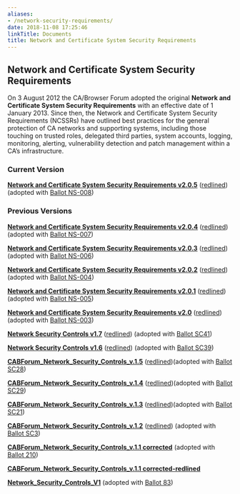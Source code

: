 ```yaml
---
aliases:
- /network-security-requirements/
date: 2018-11-08 17:25:46
linkTitle: Documents
title: Network and Certificate System Security Requirements
---
```


## Network and Certificate System Security Requirements

On 3 August 2012 the CA/Browser Forum adopted the original **Network and Certificate System Security Requirements** with an effective date of 1 January 2013. Since then, the Network and Certificate System Security Requirements (NCSSRs) have outlined best practices for the general protection of CA networks and supporting systems, including those touching on trusted roles, delegated third parties, system accounts, logging, monitoring, alerting, vulnerability detection and patch management within a CA’s infrastructure.

### Current Version

**[Network and Certificate System Security Requirements v2.0.5][38]** ([redlined][39]) (adopted with [Ballot NS-008][40])

### Previous Versions

**[Network and Certificate System Security Requirements v2.0.4][35]** ([redlined][36]) (adopted with [Ballot NS-007][37])

**[Network and Certificate System Security Requirements v2.0.3][32]** ([redlined][33]) (adopted with [Ballot NS-006][34])

**[Network and Certificate System Security Requirements v2.0.2][26]** ([redlined][27]) (adopted with [Ballot NS-004][28])

**[Network and Certificate System Security Requirements v2.0.1][29]** ([redlined][30]) (adopted with [Ballot NS-005][31])

**[Network and Certificate System Security Requirements v2.0][23]** ([redlined][24]) (adopted with [Ballot NS-003][25])

**[Network Security Controls v1.7][1]** ([redlined][2]) (adopted with [Ballot SC41][3])

**[Network Security Controls v1.6][4]** ([redlined][5]) (adopted with [Ballot SC39][6])

**[CABForum_Network_Security_Controls_v.1.5][7]** ([redlined][8])(adopted with [Ballot SC28][9])

**[CABForum_Network_Security_Controls_v.1.4][10]** ([redlined][11])(adopted with [Ballot SC29][12])

**[CABForum_Network_Security_Controls_v.1.3][13]** ([redlined][14])(adopted with [Ballot SC21][12])

**[CABForum_Network_Security_Controls_v.1.2][15]** ([redlined][16]) (adopted with [Ballot SC3][17])

**[CABForum_Network_Security_Controls_v.1.1 corrected][18]** (adopted with [Ballot 210][19])

**[CABForum_Network_Security_Controls_v.1.1 corrected-redlined][20]**

**[Network_Security_Controls_V1][21]** (adopted with [Ballot 83][22])

[1]: /uploads/CA-Browser-Forum-Network-Security-Guidelines-v1.7.pdf
[2]: /uploads/CA-Browser-Forum-Network-Security-Guidelines-v1.7_redline.pdf
[3]: /2021/02/26/ballot-sc41-reformatting-the-brs-evgs-and-ncssrs/
[4]: /uploads/CA-Browser-Forum-Network-Security-Controls-v1.6.pdf
[5]: /uploads/CA-Browser-Forum-Network-Security-Controls-v1.6_redline.pdf
[6]: /2021/02/10/ballot-sc39v3-definition-of-critical-vulnerability/
[7]: /uploads/CA-Browser-Forum-Network-Security-Controls-v1.5.pdf
[8]: /uploads/CA-Browser-Forum-Network-Security-Controls-v1.5-redlined.pdf
[9]: /2020/09/10/ballot-sc28-logging-and-log-retention/
[10]: /uploads/ca-browser_forum_network_security_controls_v1.4.pdf
[11]: /uploads/ca-browser_forum_network_security_controls_v1.4-redline.pdf
[12]: /2019/10/04/ballot-sc21-the-network-and-certificate-systems-security-requirements-section-3-log-integrity-controls/
[13]: /uploads/CA-Browser-Forum-Network-Security-Controls-v1.3.pdf
[14]: /uploads/CA-Browser-Forum-Network-Security-Controls-v1.3-redlined.pdf
[15]: /uploads/CABForum-Network-Security-Controls-1.2.pdf
[16]: /uploads/CABForum-Network-Security-Controls-1.2-redlined.pdf
[17]: /2018/08/16/ballot-sc3-two-factor-authentication-and-password-improvements/
[18]: /uploads/CABForum_Network_Security_Controls_v.1.1-corrected.pdf
[19]: /2017/08/31/ballot-210-misc-changes-network-certificate-system-security-requirements/
[20]: /uploads/CABForum_Network_Security_Controls_v.1.1-corrected-redlined.pdf
[21]: /uploads/Network_Security_Controls_V1.pdf
[22]: /2012/08/03/ballot-83-adopt-network-and-certificate-system-security-requirements/
[23]: /posts/2024/2024-05-06-NSWG-Ballot-NS-003/CA-Browser-Forum-FG-NCSSR-2.0.pdf
[24]: /posts/2024/2024-05-06-NSWG-Ballot-NS-003/CA-Browser-Forum-NCSSR-2.0-redline.pdf
[25]: /2024/04/09/ballot-ns-003/

[26]: /posts/2024/2024-12-16-NSWG-Ballot-NS-004/CA-Browser-Forum-FG-NCSSR-2.0.2.pdf
[27]: /posts/2024/2024-12-16-NSWG-Ballot-NS-004/CA-Browser-Forum-NCSSR-2.0.2-redline.pdf
[28]: /posts/2024/2024-12-16-NSWG-Ballot-NS-004/Ballot-NS-004/

[29]: /posts/2024/2024-11-11-NSWG-Ballot-NS-005/CA-Browser-Forum-FG-NCSSR-2.0.1.pdf
[30]: /posts/2024/2024-11-11-NSWG-Ballot-NS-005/CA-Browser-Forum-NCSSR-2.0.1-redline.pdf
[31]: /posts/2024/2024-11-11-NSWG-Ballot-NS-005/Ballot-NS-005/

[32]: /posts/2024/2024-12-16-NSWG-Ballot-NS-006/CA-Browser-Forum-FG-NCSSR-2.0.3.pdf
[33]: /posts/2024/2024-12-16-NSWG-Ballot-NS-006/CA-Browser-Forum-NCSSR-2.0.3-redline.pdf
[34]: /posts/2024/2024-12-16-NSWG-Ballot-NS-006/Ballot-NS-006/

[35]: /posts/2025/2025-03-11-NSWG-Ballot-NS-007/CA-Browser-Forum-FG-NCSSR-2.0.4.pdf
[36]: /posts/2025/2025-03-11-NSWG-Ballot-NS-007/CA-Browser-Forum-NCSSR-2.0.4-redline.pdf
[37]: /posts/2025/2025-03-11-NSWG-Ballot-NS-007/ballot-ns-007/

[38]: /2025/06/03/ballot-ns-008/CA-Browser-Forum-FG-NCSSR-2.0.5.pdf
[39]: /2025/06/03/ballot-ns-008/CA-Browser-Forum-NCSSR-2.0.5-redline.pdf
[40]: /2025/06/03/ballot-ns-008/
